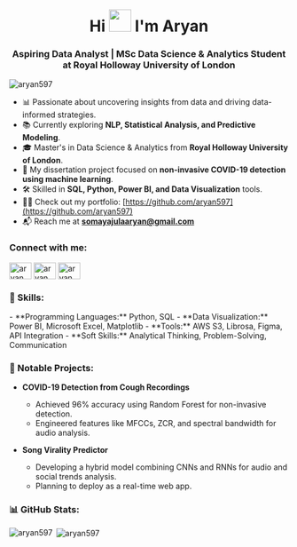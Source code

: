 <h1 align="center">Hi <img src="https://raw.githubusercontent.com/MartinHeinz/MartinHeinz/master/wave.gif" width="40"> I'm Aryan</h1>
<h3 align="center">Aspiring Data Analyst | MSc Data Science & Analytics Student at Royal Holloway University of London</h3>

<p align="left"> <img src="https://komarev.com/ghpvc/?username=aryan597&label=Profile%20views&color=6aacd7&style=plastic" alt="aryan597" /> </p>

- 📊 Passionate about uncovering insights from data and driving data-informed strategies.
- 📚 Currently exploring **NLP, Statistical Analysis, and Predictive Modeling**.
- 🎓 Master's in Data Science & Analytics from **Royal Holloway University of London**.
- 🔬 My dissertation project focused on **non-invasive COVID-19 detection using machine learning**.
- 🛠 Skilled in **SQL, Python, Power BI, and Data Visualization** tools.
- 👨‍💻 Check out my portfolio: [https://github.com/aryan597](https://github.com/aryan597)
- 📬 Reach me at **somayajulaaryan@gmail.com**

<h3 align="left">Connect with me:</h3>
<p align="left">
<a href="https://www.linkedin.com/in/aryan" target="blank"><img align="center" src="https://cdn.jsdelivr.net/npm/simple-icons@3.0.1/icons/linkedin.svg" alt="aryan" height="30" width="40" /></a>
<a href="https://twitter.com/aryan" target="blank"><img align="center" src="https://cdn.jsdelivr.net/npm/simple-icons@3.0.1/icons/twitter.svg" alt="aryan" height="30" width="40" /></a>
<a href="https://kaggle.com/aryan" target="blank"><img align="center" src="https://cdn.jsdelivr.net/npm/simple-icons@3.0.1/icons/kaggle.svg" alt="aryan" height="30" width="40" /></a>
</p>

<h3 align="left">🚀 Skills:</h3>
- **Programming Languages:** Python, SQL  
- **Data Visualization:** Power BI, Microsoft Excel, Matplotlib  
- **Tools:** AWS S3, Librosa, Figma, API Integration  
- **Soft Skills:** Analytical Thinking, Problem-Solving, Communication  

<h3 align="left">📂 Notable Projects:</h3>

- **COVID-19 Detection from Cough Recordings**  
  - Achieved 96% accuracy using Random Forest for non-invasive detection.  
  - Engineered features like MFCCs, ZCR, and spectral bandwidth for audio analysis.  

- **Song Virality Predictor**  
  - Developing a hybrid model combining CNNs and RNNs for audio and social trends analysis.  
  - Planning to deploy as a real-time web app.

<h3 align="left">📊 GitHub Stats:</h3>
<p><img align="left" src="https://github-readme-stats.vercel.app/api/top-langs?username=aryan597&show_icons=true&theme=cobalt&locale=en&layout=compact" alt="aryan597" /></p>

<p>&nbsp;<img align="center" src="https://github-readme-stats.vercel.app/api?username=aryan597&show_icons=true&theme=cobalt&locale=en" alt="aryan597" /></p>

